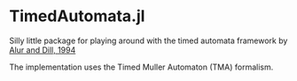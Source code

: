 # TimedAutomata.jl
Silly little package for playing around with the timed automata framework by [Alur and Dill, 1994][1]

The implementation uses the Timed Muller Automaton (TMA) formalism.

[1]: http://linkinghub.elsevier.com/retrieve/pii/0304397594900108
